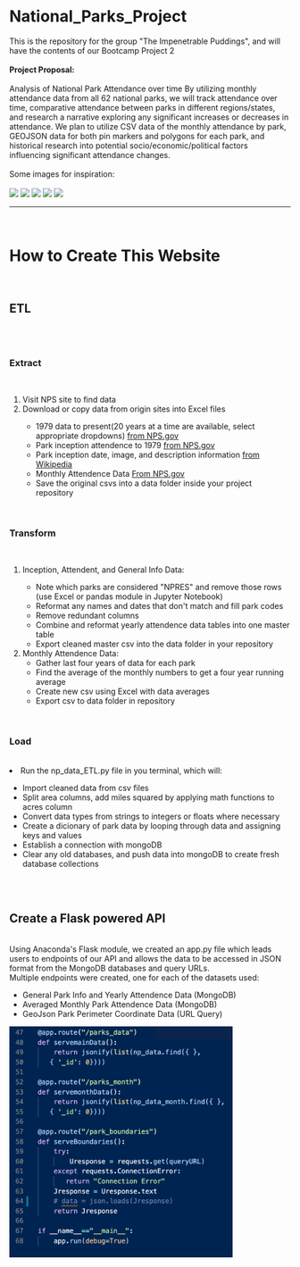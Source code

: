 # National_Parks_Project
This is the repository for the group "The Impenetrable Puddings", and will have the contents of our Bootcamp Project 2
<br><br>
<strong>Project Proposal:</strong>
<br><br>
Analysis of National Park Attendance over time
By utilizing monthly attendance data from all 62 national parks, we will track attendance over time, comparative attendance between parks in different regions/states, and research a narrative exploring any significant increases or decreases in attendance.
We plan to utilize CSV data of the monthly attendance by park, GEOJSON data for both pin markers and polygons for each park, and historical research into potential socio/economic/political factors influencing significant attendance changes.
<br><br>
Some images for inspiration:
<br><br>
<img src="proposal_images/example_graph1.png/" width="200" height="auto"> <img src="proposal_images/example_graph2.png/" width="200" height="auto"> <img src="proposal_images/map_inspo.png/" width="200" height="auto"> <img src="proposal_images/terra_proj.png/" width="200" height="auto"> <img src="proposal_images/proj2_map_idea.jpeg/" width="200" height="auto">
<br>
<hr>
<br>
<h1>How to Create This Website</h1>
<br>
<h2>ETL</h2>
<br><br>
<h3>Extract</h3>
<br>
<ol>
    <li>Visit NPS site to find data</li>
    <li>Download or copy data from origin sites into Excel files</li>
        <ul>
            <li>1979 data to present(20 years at a time are available, select appropriate dropdowns) <a href="https://irma.nps.gov/STATS/SSRSReports/National%20Reports/Annual%20Visitation%20By%20Park%20(1979%20-%20Last%20Calendar%20Year)">from NPS.gov</a></li>
            <li>Park inception attendence to 1979 <a href="https://irma.nps.gov/STATS/SSRSReports/National%20Reports/Query%20Builder%20for%20Historic%20Annual%20Recreation%20Visits%20(1904%20-%201979)">from NPS.gov</a></li>
            <li>Park inception date, image, and description information <a href="https://en.wikipedia.org/wiki/List_of_national_parks_of_the_United_States">from Wikipedia</a></li>
            <li>Monthly Attendence Data <a href="https://irma.nps.gov/STATS/SSRSReports/Park%20Specific%20Reports/Visitation%20by%20Month?Park=MORA">From NPS.gov</a></li>
            <li>Save the original csvs into a data folder inside your project repository</li>
            </ul></ol>
        <br>
<h3>Transform</h3>
<br>
<ol>
    <li>Inception, Attendent, and General Info Data:</li>
        <ul>
            <li>Note which parks are considered "NPRES" and remove those rows (use Excel or pandas module in Jupyter Notebook)</li>
            <li>Reformat any names and dates that don't match and fill park codes</li>
            <li>Remove redundant columns</li>
            <li>Combine and reformat yearly attendence data tables into one master table</li>
            <li>Export cleaned master csv into the data folder in your repository</li>
        </ul>
    <li>Monthly Attendence Data:
    <ul>
            <li>Gather last four years of data for each park</li>
            <li>Find the average of the monthly numbers to get a four year running average</li>
            <li>Create new csv using Excel with data averages</li>
            <li>Export csv to data folder in repository</li>
        </ul>
</ol>
<br>
<h3>Load</h3>
<br>
    <li>Run the np_data_ETL.py file in you terminal, which will:</li>
    <ul>
    <li>Import cleaned data from csv files</li>
    <li>Split area columns, add miles squared by applying math functions to acres column</li>
    <li>Convert data types from strings to integers or floats where necessary</li>
    <li>Create a dicionary of park data by looping through data and assigning keys and values</li>
    <li>Establish a connection with mongoDB</li>
    <li>Clear any old databases, and push data into mongoDB to create fresh database collections</li>
    </ul>
<br><br>
<h2>Create a Flask powered API</h2>
<br>
Using Anaconda's Flask module, we created an app.py file which leads users to endpoints of our API and allows the data to be accessed in JSON format from the MongoDB databases and query URLs.
<br>
Multiple endpoints were created, one for each of the datasets used:
<ul>
<li>General Park Info and Yearly Attendence Data (MongoDB)</li>
<li>Averaged Monthly Park Attendence Data (MongoDB)</li>
<li>GeoJson Park Perimeter Coordinate Data (URL Query)</li>
</ul>
<img src="static/images/readme_pics/app_py.png/" width="400" height="auto">
